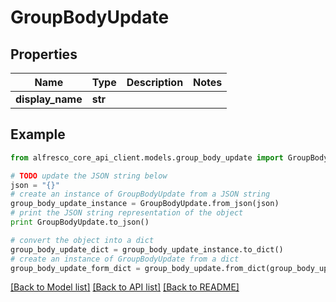 # GroupBodyUpdate


## Properties
Name | Type | Description | Notes
------------ | ------------- | ------------- | -------------
**display_name** | **str** |  | 

## Example

```python
from alfresco_core_api_client.models.group_body_update import GroupBodyUpdate

# TODO update the JSON string below
json = "{}"
# create an instance of GroupBodyUpdate from a JSON string
group_body_update_instance = GroupBodyUpdate.from_json(json)
# print the JSON string representation of the object
print GroupBodyUpdate.to_json()

# convert the object into a dict
group_body_update_dict = group_body_update_instance.to_dict()
# create an instance of GroupBodyUpdate from a dict
group_body_update_form_dict = group_body_update.from_dict(group_body_update_dict)
```
[[Back to Model list]](../README.md#documentation-for-models) [[Back to API list]](../README.md#documentation-for-api-endpoints) [[Back to README]](../README.md)


